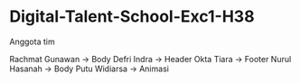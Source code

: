 # Digital-Talent-School-Exc1-H38

Anggota tim

Rachmat Gunawan -> Body
Defri Indra -> Header
Okta Tiara -> Footer
Nurul Hasanah -> Body
Putu Widiarsa -> Animasi